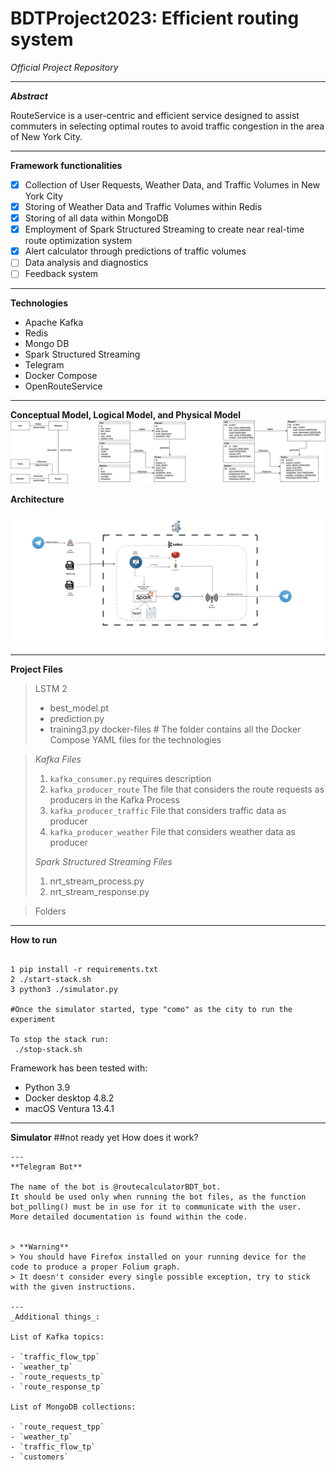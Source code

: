 # BDTProject2023: Efficient routing system
_Official Project Repository_

---

_**Abstract**_

RouteService is a user-centric and efficient service designed to assist commuters in selecting optimal routes to avoid traffic congestion in the area of New York City.

---

**Framework functionalities**

- [x] Collection of User Requests, Weather Data, and Traffic Volumes in New York City
- [x] Storing of Weather Data and Traffic Volumes within Redis
- [x] Storing of all data within MongoDB
- [x] Employment of Spark Structured Streaming to create near real-time route optimization system
- [x] Alert calculator through predictions of traffic volumes
- [ ] Data analysis and diagnostics
- [ ] Feedback system

---

**Technologies**

- Apache Kafka
- Redis
- Mongo DB
- Spark Structured Streaming
- Telegram
- Docker Compose
- OpenRouteService

---
**Conceptual Model, Logical Model, and Physical Model**
![alt text](Figures/data_models.drawio.png)

**Architecture**

![alt text](Figures/Archit.png)

---

**Project Files**

> LSTM 2
>  - best_model.pt
>  - prediction.py
>  - training3.py
> docker-files # The folder contains all the Docker Compose YAML files for the technologies

> _Kafka Files_
> 1. `kafka_consumer.py` requires description
> 2. `kafka_producer_route` The file that considers the route requests as producers in the Kafka Process
> 3. `kafka_producer_traffic` File that considers traffic data as producer
> 4. `kafka_producer_weather` File that considers weather data as producer
>    
> _Spark Structured Streaming Files_
> 1. nrt_stream_process.py
> 2. nrt_stream_response.py

> Folders

---

**How to run**

```shell copyable

1 pip install -r requirements.txt 
2 ./start-stack.sh
3 python3 ./simulator.py

#Once the simulator started, type "como" as the city to run the experiment

To stop the stack run:
 ./stop-stack.sh
```

Framework has been tested with:

- Python 3.9
- Docker desktop 4.8.2
- macOS Ventura 13.4.1

---

**Simulator**
##not ready yet
How does it work?


```
---
**Telegram Bot**

The name of the bot is @routecalculatorBDT_bot.
It should be used only when running the bot files, as the function bot_polling() must be in use for it to communicate with the user.
More detailed documentation is found within the code. 


> **Warning**
> You should have Firefox installed on your running device for the code to produce a proper Folium graph.
> It doesn't consider every single possible exception, try to stick with the given instructions.

---
_Additional things_:

List of Kafka topics:

- `traffic_flow_tpp`
- `weather_tp`
- `route_requests_tp`
- `route_response_tp`

List of MongoDB collections:

- `route_request_tpp`
- `weather_tp`
- `traffic_flow_tp`
- `customers` 
